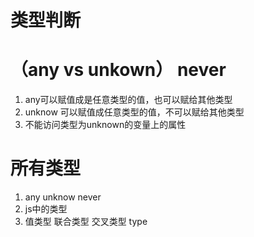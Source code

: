 # 类型判断

# （any vs unkown） never
1. any可以赋值成是任意类型的值，也可以赋给其他类型
2. unknow 可以赋值成任意类型的值，不可以赋给其他类型
3. 不能访问类型为unknown的变量上的属性


# 所有类型
1. any unknow never
2. js中的类型
3. 值类型 联合类型 交叉类型 type